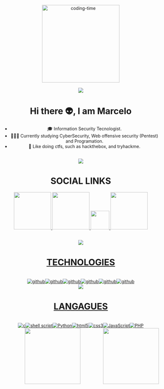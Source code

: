 <div  align="center"> 
  <div style="display: inline_block"><br>
    <img align="center" height="250" alt="coding-time" src="https://media.tenor.com/GxAEb8wQzSUAAAAC/urahara.gif">
      </div>
    
</br>
<img src="https://user-images.githubusercontent.com/73097560/115834477-dbab4500-a447-11eb-908a-139a6edaec5c.gif"

#
# Hi there 👽, I am Marcelo 
- 🎓 Information Security Tecnologist.
- 👨🏻‍💻 Currently studying CyberSecurity, Web offensive security (Pentest) and Programation.
- 👻 Like doing ctfs, such as hackthebox, and tryhackme.

</br>
<img src="https://user-images.githubusercontent.com/73097560/115834477-dbab4500-a447-11eb-908a-139a6edaec5c.gif"

#
# SOCIAL LINKS

 <a href = "https://www.linkedin.com/in/marcelosantosf/"><img width="120" src="https://img.shields.io/badge/LinkedIn-0077B5?style=for-the-badge&logo=linkedin&logoColor=white"/><a href = "https://beacons.ai/aluc4rd
/"> <img width="120" src="https://influencermarketinghub.com/wp-content/uploads/2021/05/60f3709027327b3c7d731c4c_beacons.png"/><a href = "https://tryhackme.com/p/Marcel0DSF
/"> <img width="60" src="https://cdn.shopify.com/s/files/1/0275/0716/3203/files/THMlogo-gray_scale_824x.png?v=1614347081"/><a href = "https://app.hackthebox.com/profile/1090810
/"> <img width="120" src="https://doimages.nyc3.digitaloceanspaces.com/hackthebox-logo@4x.png"/>

</br>
<img src="https://user-images.githubusercontent.com/73097560/115834477-dbab4500-a447-11eb-908a-139a6edaec5c.gif"

#
# TECHNOLOGIES
<div style="display; inline_block"><br/><img olign="center" alt="github" src="https://img.shields.io/badge/GitHub-100000?style=for-the-badge&logo=github&logoColor=white" /><img olign="center" alt="github" src="https://img.shields.io/badge/Linux-FCC624?style=for-the-badge&logo=linux&logoColor=black" /><img olign="center" alt="github" src="https://img.shields.io/badge/Debian-A81D33?style=for-the-badge&logo=debian&logoColor=white"/><img olign="center" alt="github" src="https://img.shields.io/badge/Kali_Linux-557C94?style=for-the-badge&logo=kali-linux&logoColor=white"/><img olign="center" alt="github" src="https://img.shields.io/badge/Visual_Studio_Code-0078D4?style=for-the-badge&logo=visual%20studio%20code&logoColor=white"/><img olign="center" alt="github" src="https://img.shields.io/badge/Notion-000000?style=for-the-badge&logo=notion&logoColor=white"/>

</br>
<img src="https://user-images.githubusercontent.com/73097560/115834477-dbab4500-a447-11eb-908a-139a6edaec5c.gif"

#
# LANGAGUES 
<div style="display; inline_block"><br/>
<img olign="center" alt="c" src="https://img.shields.io/badge/C-00599C?style=for-the-badge&logo=c&logoColor=white" /><img olign="center" alt="shell script" src="https://img.shields.io/badge/Shell_Script-121011?style=for-the-badge&logo=gnu-bash&logoColor=white" /><img olign="center" alt="Python" src="https://img.shields.io/badge/Python-14354C?style=for-the-badge&logo=python&logoColor=white" /><img olign="center" alt="html5" src="https://img.shields.io/badge/HTML5-E34F26?style=for-the-badge&logo=html5&logoColor=white" /><img olign="center" alt="css3" src="https://img.shields.io/badge/CSS3-1572B6?style=for-the-badge&logo=css3&logoColor=white" /><img olign="center" alt="JavaScript" src="https://img.shields.io/badge/JavaScript-323330?style=for-the-badge&logo=javascript&logoColor=F7DF1E" /><img olign="center" alt="PHP" src="https://img.shields.io/badge/PHP-777BB4?style=for-the-badge&logo=php&logoColor=white" />

</br>
<img src="https://user-images.githubusercontent.com/73097560/115834477-dbab4500-a447-11eb-908a-139a6edaec5c.gif"

 <img  height="180em" src="https://github-readme-stats.vercel.app/api?username=Marcelo_Santos&show_icons=true&theme=great-gatsby&include_all_commits=true&count_private=true"/>
  <img align="right" height="180em" src="https://github-readme-stats.vercel.app/api/top-langs/?username=Marcelo_Santos&layout=compact&langs_count=16&theme=great-gatsby"/>
</div>
<br>
